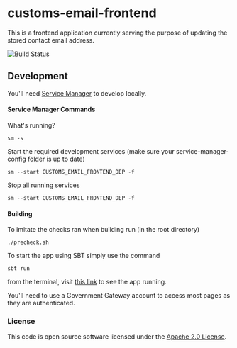 
# customs-email-frontend

This is a frontend application currently serving the purpose of updating the stored contact email address.

![Build Status](https://build.tax.service.gov.uk/job/EORI/view/EORI-NEW-BUILD-MONITOR/job/7.customs-email-frontend-pipeline/)


## Development

You'll need [Service Manager](https://github.com/hmrc/service-manager) to develop locally.



#### Service Manager Commands

What's running?

    sm -s

Start the required development services (make sure your service-manager-config folder is up to date)

    sm --start CUSTOMS_EMAIL_FRONTEND_DEP -f

Stop all running services

    sm --start CUSTOMS_EMAIL_FRONTEND_DEP -f
    
#### Building
To imitate the checks ran when building run (in the root directory)

    ./precheck.sh
    
To start the app using SBT simply use the command

    sbt run
from the terminal, visit [this link](http://localhost:9898/customs-email-frontend/start) to see the app running.

You'll need to use a Government Gateway account to access most pages as they are authenticated.

### License

This code is open source software licensed under the [Apache 2.0 License]("http://www.apache.org/licenses/LICENSE-2.0.html").
